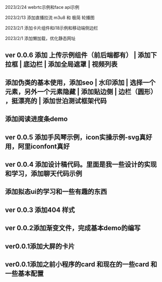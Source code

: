 
2023/2/24 webrtc示例和face api示例

2023/2/13 添加直播拉流 m3u8 和 极简 轮播图

2023/2/1 添加卡片组件和i18示例和移动端侧边栏

2023/2/1 添加懒加载，优化静态网址

## ver 0.0.6 添加 上传示例组件（前后端都有） | 添加下拉框 | 底边栏 | 添加全局遮罩 | 视频列表
## 添加伪类的基本使用，添加seo | 水印添加 | 选择一个元素，另外一个元素隐藏 | 添加贴边侧 | 边栏（圆形） ，挺漂亮的 | 添加世泊测试框架代码
## 添加阅读进度条demo
## ver 0.0.5 添加手风琴示例，icon实操示例-svg真好用，阿里iconfont真好
## ver 0.0.4 添加设计稿代码。里面是我一些设计的实现和学习，添加聊天代码示例
## 添加拟态ui的学习和一些有趣的东西
## ver 0.0.3 添加404 样式
## ver 0.0.2添加渐变文件，完成基本demo的编写
## ver0.0.1添加大屏的卡片
## ver0.0.1添加之前小程序的card 和现在的一些card 和 一些基本配置

